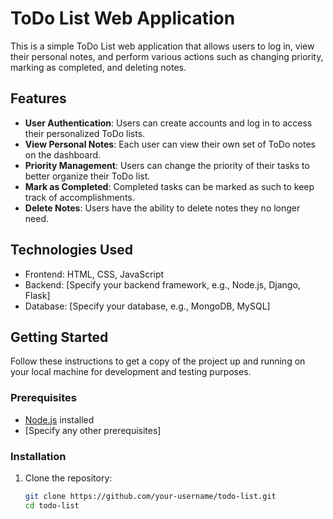 # ToDo List Web Application

This is a simple ToDo List web application that allows users to log in, view their personal notes, and perform various actions such as changing priority, marking as completed, and deleting notes.

## Features

- **User Authentication**: Users can create accounts and log in to access their personalized ToDo lists.
- **View Personal Notes**: Each user can view their own set of ToDo notes on the dashboard.
- **Priority Management**: Users can change the priority of their tasks to better organize their ToDo list.
- **Mark as Completed**: Completed tasks can be marked as such to keep track of accomplishments.
- **Delete Notes**: Users have the ability to delete notes they no longer need.

## Technologies Used

- Frontend: HTML, CSS, JavaScript
- Backend: [Specify your backend framework, e.g., Node.js, Django, Flask]
- Database: [Specify your database, e.g., MongoDB, MySQL]

## Getting Started

Follow these instructions to get a copy of the project up and running on your local machine for development and testing purposes.

### Prerequisites

- [Node.js](https://nodejs.org/) installed
- [Specify any other prerequisites]

### Installation

1. Clone the repository:

   ```bash
   git clone https://github.com/your-username/todo-list.git
   cd todo-list
